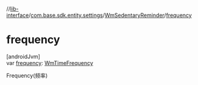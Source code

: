 //[lib-interface](../../../index.md)/[com.base.sdk.entity.settings](../index.md)/[WmSedentaryReminder](index.md)/[frequency](frequency.md)

# frequency

[androidJvm]\
var [frequency](frequency.md): [WmTimeFrequency](../../com.base.sdk.entity.common/-wm-time-frequency/index.md)

Frequency(频率)
